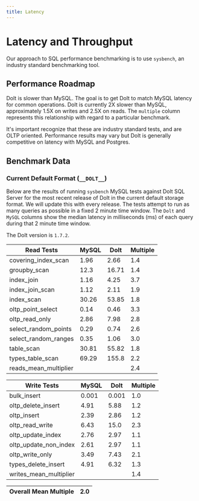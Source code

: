 ```yaml
---
title: Latency
---
```


# Latency and Throughput

Our approach to SQL performance benchmarking is to use `sysbench`, an
industry standard benchmarking tool.

## Performance Roadmap

Dolt is slower than MySQL. The goal is to get Dolt to match 
MySQL latency for common operations. Dolt is currently 2X slower 
than MySQL, approximately 1.5X on writes and 2.5X on reads. The 
`multiple` column represents this relationship with regard to a 
particular benchmark.

It's important recognize that these are industry standard tests, and
are OLTP oriented. Performance results may vary but Dolt is 
generally competitive on latency with MySQL and Postgres.

## Benchmark Data

### Current Default Format (`__DOLT__`)

Below are the results of running `sysbench` MySQL tests against Dolt
SQL Server for the most recent release of Dolt in the current default 
storage format. We will update this with every release. The tests 
attempt to run as many queries as possible in a fixed 2 minute time 
window. The `Dolt` and `MySQL` columns show the median latency in 
milliseconds (ms) of each query during that 2 minute time window.

The Dolt version is `1.7.2`.

<!-- START___DOLT___LATENCY_RESULTS_TABLE -->
|       Read Tests        | MySQL | Dolt  | Multiple |
|-------------------------|-------|-------|----------|
| covering\_index\_scan   |  1.96 |  2.66 |      1.4 |
| groupby\_scan           |  12.3 | 16.71 |      1.4 |
| index\_join             |  1.16 |  4.25 |      3.7 |
| index\_join\_scan       |  1.12 |  2.11 |      1.9 |
| index\_scan             | 30.26 | 53.85 |      1.8 |
| oltp\_point\_select     |  0.14 |  0.46 |      3.3 |
| oltp\_read\_only        |  2.86 |  7.98 |      2.8 |
| select\_random\_points  |  0.29 |  0.74 |      2.6 |
| select\_random\_ranges  |  0.35 |  1.06 |      3.0 |
| table\_scan             | 30.81 | 55.82 |      1.8 |
| types\_table\_scan      | 69.29 | 155.8 |      2.2 |
| reads\_mean\_multiplier |       |       |      2.4 |

|       Write Tests        | MySQL | Dolt  | Multiple |
|--------------------------|-------|-------|----------|
| bulk\_insert             | 0.001 | 0.001 |      1.0 |
| oltp\_delete\_insert     |  4.91 |  5.88 |      1.2 |
| oltp\_insert             |  2.39 |  2.86 |      1.2 |
| oltp\_read\_write        |  6.43 |  15.0 |      2.3 |
| oltp\_update\_index      |  2.76 |  2.97 |      1.1 |
| oltp\_update\_non\_index |  2.61 |  2.97 |      1.1 |
| oltp\_write\_only        |  3.49 |  7.43 |      2.1 |
| types\_delete\_insert    |  4.91 |  6.32 |      1.3 |
| writes\_mean\_multiplier |       |       |      1.4 |

| Overall Mean Multiple | 2.0 |
|-----------------------|-----|
<!-- END___DOLT___LATENCY_RESULTS_TABLE -->
<br/>
